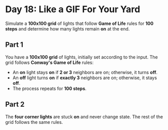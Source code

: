 # Day 18: Like a GIF For Your Yard

Simulate a **100x100 grid** of lights that follow **Game of Life** rules for **100 steps** and determine how many lights remain **on** at the end.  

## Part 1

You have a **100x100 grid** of lights, initially set according to the input. The grid follows **Conway's Game of Life** rules:  
- An **on** light stays **on** if **2 or 3** neighbors are on; otherwise, it turns **off**.  
- An **off** light turns **on** if **exactly 3** neighbors are on; otherwise, it stays **off**.  
- The process repeats for **100 steps**.  

## Part 2

The **four corner lights** are stuck **on** and never change state. The rest of the grid follows the same rules.  